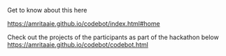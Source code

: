 Get to know about this here

https://amritaaie.github.io/codebot/index.html#home

Check out the projects of the participants as part of the hackathon below
https://amritaaie.github.io/codebot/codebot.html
